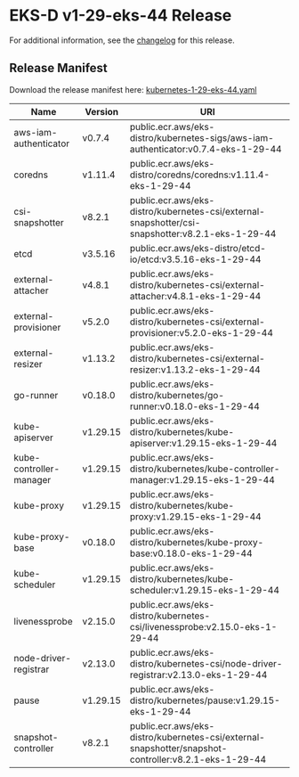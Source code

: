 # EKS-D v1-29-eks-44 Release

For additional information, see the [changelog](CHANGELOG-v1-29-eks-44.md) for this release.

## Release Manifest

Download the release manifest here: [kubernetes-1-29-eks-44.yaml](https://distro.eks.amazonaws.com/kubernetes-1-29/kubernetes-1-29-eks-44.yaml)

| Name | Version | URI |
|------|---------|-----|
| aws-iam-authenticator | v0.7.4 | public.ecr.aws/eks-distro/kubernetes-sigs/aws-iam-authenticator:v0.7.4-eks-1-29-44 |
| coredns | v1.11.4 | public.ecr.aws/eks-distro/coredns/coredns:v1.11.4-eks-1-29-44 |
| csi-snapshotter | v8.2.1 | public.ecr.aws/eks-distro/kubernetes-csi/external-snapshotter/csi-snapshotter:v8.2.1-eks-1-29-44 |
| etcd | v3.5.16 | public.ecr.aws/eks-distro/etcd-io/etcd:v3.5.16-eks-1-29-44 |
| external-attacher | v4.8.1 | public.ecr.aws/eks-distro/kubernetes-csi/external-attacher:v4.8.1-eks-1-29-44 |
| external-provisioner | v5.2.0 | public.ecr.aws/eks-distro/kubernetes-csi/external-provisioner:v5.2.0-eks-1-29-44 |
| external-resizer | v1.13.2 | public.ecr.aws/eks-distro/kubernetes-csi/external-resizer:v1.13.2-eks-1-29-44 |
| go-runner | v0.18.0 | public.ecr.aws/eks-distro/kubernetes/go-runner:v0.18.0-eks-1-29-44 |
| kube-apiserver | v1.29.15 | public.ecr.aws/eks-distro/kubernetes/kube-apiserver:v1.29.15-eks-1-29-44 |
| kube-controller-manager | v1.29.15 | public.ecr.aws/eks-distro/kubernetes/kube-controller-manager:v1.29.15-eks-1-29-44 |
| kube-proxy | v1.29.15 | public.ecr.aws/eks-distro/kubernetes/kube-proxy:v1.29.15-eks-1-29-44 |
| kube-proxy-base | v0.18.0 | public.ecr.aws/eks-distro/kubernetes/kube-proxy-base:v0.18.0-eks-1-29-44 |
| kube-scheduler | v1.29.15 | public.ecr.aws/eks-distro/kubernetes/kube-scheduler:v1.29.15-eks-1-29-44 |
| livenessprobe | v2.15.0 | public.ecr.aws/eks-distro/kubernetes-csi/livenessprobe:v2.15.0-eks-1-29-44 |
| node-driver-registrar | v2.13.0 | public.ecr.aws/eks-distro/kubernetes-csi/node-driver-registrar:v2.13.0-eks-1-29-44 |
| pause | v1.29.15 | public.ecr.aws/eks-distro/kubernetes/pause:v1.29.15-eks-1-29-44 |
| snapshot-controller | v8.2.1 | public.ecr.aws/eks-distro/kubernetes-csi/external-snapshotter/snapshot-controller:v8.2.1-eks-1-29-44 |
